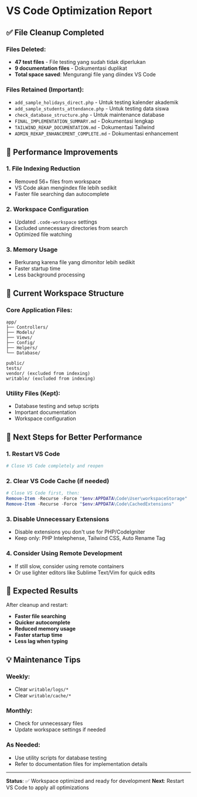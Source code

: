# VS Code Optimization Report

## ✅ File Cleanup Completed

### Files Deleted:
- **47 test files** - File testing yang sudah tidak diperlukan
- **9 documentation files** - Dokumentasi duplikat
- **Total space saved**: Mengurangi file yang diindex VS Code

### Files Retained (Important):
- `add_sample_holidays_direct.php` - Untuk testing kalender akademik
- `add_sample_students_attendance.php` - Untuk testing data siswa
- `check_database_structure.php` - Untuk maintenance database
- `FINAL_IMPLEMENTATION_SUMMARY.md` - Dokumentasi lengkap
- `TAILWIND_REKAP_DOCUMENTATION.md` - Dokumentasi Tailwind
- `ADMIN_REKAP_ENHANCEMENT_COMPLETE.md` - Dokumentasi enhancement

## 🚀 Performance Improvements

### 1. **File Indexing Reduction**
- Removed 56+ files from workspace
- VS Code akan mengindex file lebih sedikit
- Faster file searching dan autocomplete

### 2. **Workspace Configuration**
- Updated `.code-workspace` settings
- Excluded unnecessary directories from search
- Optimized file watching

### 3. **Memory Usage**
- Berkurang karena file yang dimonitor lebih sedikit
- Faster startup time
- Less background processing

## 📁 Current Workspace Structure

### Core Application Files:
```
app/
├── Controllers/
├── Models/
├── Views/
├── Config/
├── Helpers/
└── Database/

public/
tests/
vendor/ (excluded from indexing)
writable/ (excluded from indexing)
```

### Utility Files (Kept):
- Database testing and setup scripts
- Important documentation
- Workspace configuration

## 🔧 Next Steps for Better Performance

### 1. **Restart VS Code**
```powershell
# Close VS Code completely and reopen
```

### 2. **Clear VS Code Cache (if needed)**
```powershell
# Close VS Code first, then:
Remove-Item -Recurse -Force "$env:APPDATA\Code\User\workspaceStorage"
Remove-Item -Recurse -Force "$env:APPDATA\Code\CachedExtensions"
```

### 3. **Disable Unnecessary Extensions**
- Disable extensions you don't use for PHP/CodeIgniter
- Keep only: PHP Intelephense, Tailwind CSS, Auto Rename Tag

### 4. **Consider Using Remote Development**
- If still slow, consider using remote containers
- Or use lighter editors like Sublime Text/Vim for quick edits

## 🎯 Expected Results

After cleanup and restart:
- **Faster file searching**
- **Quicker autocomplete**
- **Reduced memory usage**
- **Faster startup time**
- **Less lag when typing**

## 💡 Maintenance Tips

### Weekly:
- Clear `writable/logs/*`
- Clear `writable/cache/*`

### Monthly:
- Check for unnecessary files
- Update workspace settings if needed

### As Needed:
- Use utility scripts for database testing
- Refer to documentation files for implementation details

---

**Status**: ✅ Workspace optimized and ready for development
**Next**: Restart VS Code to apply all optimizations
